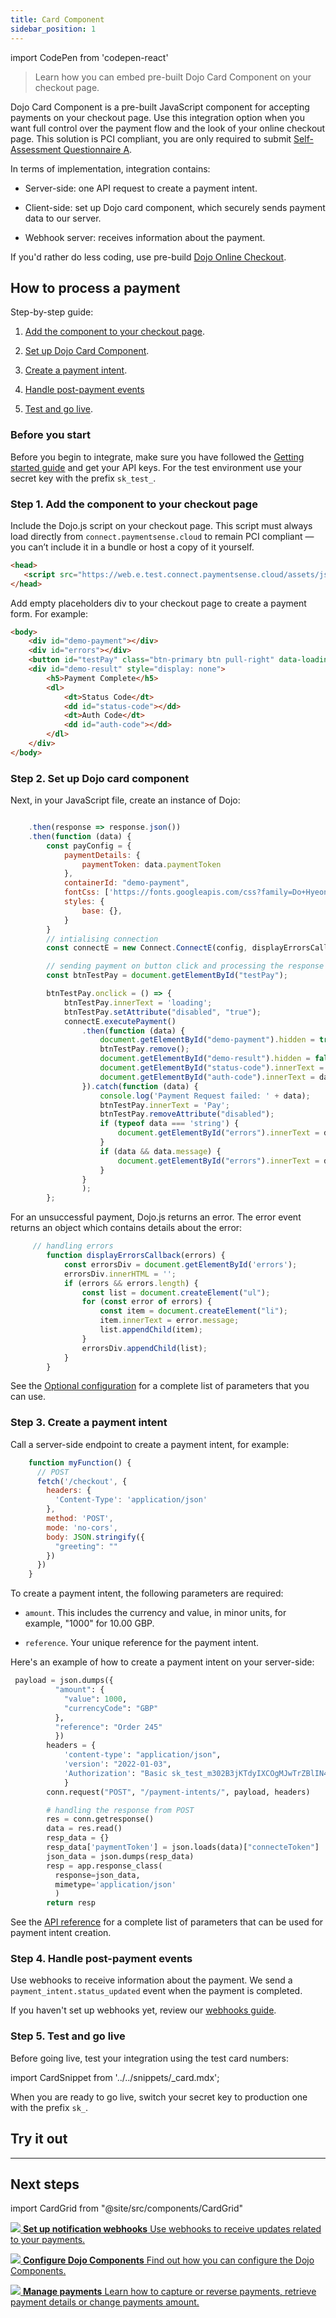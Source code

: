 ```yaml
---
title: Card Component
sidebar_position: 1
---
```


import CodePen from 'codepen-react'

>Learn how you can embed pre-built Dojo Card Component on your checkout page.

Dojo Card Component is a pre-built JavaScript component for accepting payments on your checkout page. Use this integration option when you want full control over the payment flow and the look of your online checkout page.
This solution is PCI compliant, you are only required to submit [Self-Assessment Questionnaire A](https://www.pcisecuritystandards.org/documents/PCI-DSS-v3_2_1-SAQ-A.pdf).

In terms of implementation, integration contains:

- Server-side: one API request to create a payment intent.

- Client-side: set up Dojo card component, which securely sends payment data to our server.

- Webhook server: receives information about the payment.

If you'd rather do less coding, use pre-build [Dojo Online Checkout](../Online%20checkout/).

## How to process a payment

Step-by-step guide:

1. [Add the component to your checkout page](#step-1-add-the-component-to-your-checkout-page).

2. [Set up Dojo Card Component](#step-2-set-up-dojo-card-component).

3. [Create a payment intent](#step-3-create-a-payment-intent).

4. [Handle post-payment events](#step-4-handle-post-payment-events)

5. [Test and go live](#step-5-test-and-go-live).

### Before you start

Before you begin to integrate, make sure you have followed the [Getting started guide](../../Getting%20started/) and get your API keys.
For the test environment use your secret key with the prefix `sk_test_`.

### Step 1. Add the component to your checkout page

Include the Dojo.js script on your checkout page. This script must always load directly from `connect.paymentsense.cloud` to remain PCI compliant — you can’t include it in a bundle or host a copy of it yourself.

```html
<head>
   <script src="https://web.e.test.connect.paymentsense.cloud/assets/js/client.js"></script>
</head>
```

Add empty placeholders div to your checkout page to create a payment form.
For example:

```html
<body>
    <div id="demo-payment"></div>
    <div id="errors"></div>
    <button id="testPay" class="btn-primary btn pull-right" data-loading-text="Processing...">Pay</button>
    <div id="demo-result" style="display: none">
        <h5>Payment Complete</h5>
        <dl>
            <dt>Status Code</dt>
            <dd id="status-code"></dd>
            <dt>Auth Code</dt>
            <dd id="auth-code"></dd>
        </dl>
    </div>
</body>
```

### Step 2. Set up Dojo card component

Next, in your JavaScript file, create an instance of Dojo:

```js

    .then(response => response.json())
    .then(function (data) {
        const payConfig = {
            paymentDetails: {
                paymentToken: data.paymentToken
            },
            containerId: "demo-payment",
            fontCss: ['https://fonts.googleapis.com/css?family=Do+Hyeon'],
            styles: {
                base: {},
            }
        }
        // intialising connection
        const connectE = new Connect.ConnectE(config, displayErrorsCallback);

        // sending payment on button click and processing the response
        const btnTestPay = document.getElementById("testPay");

        btnTestPay.onclick = () => {
            btnTestPay.innerText = 'loading';
            btnTestPay.setAttribute("disabled", "true");
            connectE.executePayment()
                .then(function (data) {
                    document.getElementById("demo-payment").hidden = true;
                    btnTestPay.remove();
                    document.getElementById("demo-result").hidden = false;
                    document.getElementById("status-code").innerText = data.statusCode;
                    document.getElementById("auth-code").innerText = data.authCode;
                }).catch(function (data) {
                    console.log('Payment Request failed: ' + data);
                    btnTestPay.innerText = 'Pay';
                    btnTestPay.removeAttribute("disabled");
                    if (typeof data === 'string') {
                        document.getElementById("errors").innerText = data;
                    }
                    if (data && data.message) {
                        document.getElementById("errors").innerText = data.message;
                    }
                }
                );
        };
```

 For an unsuccessful payment, Dojo.js returns an error. The error event returns an object which contains details about the error:

```js
     // handling errors
        function displayErrorsCallback(errors) {
            const errorsDiv = document.getElementById('errors');
            errorsDiv.innerHTML = '';
            if (errors && errors.length) {
                const list = document.createElement("ul");
                for (const error of errors) {
                    const item = document.createElement("li");
                    item.innerText = error.message;
                    list.appendChild(item);
                }
                errorsDiv.appendChild(list);
            }
        }
```

See the [Optional configuration](configuration) for a complete list of parameters that you can use.

### Step 3. Create a payment intent

Call a server-side endpoint to create a payment intent, for example:

```js
    function myFunction() {
      // POST
      fetch('/checkout', {
        headers: {
          'Content-Type': 'application/json'
        },
        method: 'POST',
        mode: 'no-cors',
        body: JSON.stringify({
          "greeting": ""
        })
      })
    }
```

To create a payment intent, the following parameters are required:

- `amount`. This includes the currency and value, in minor units, for example, "1000" for 10.00 GBP.

- `reference`. Your unique reference for the payment intent.

Here's an example of how to create a payment intent on your server-side:

```py title="server.py"
 payload = json.dumps({
          "amount": {
            "value": 1000,
            "currencyCode": "GBP"
          },
          "reference": "Order 245"
          })
        headers = {
            'content-type': "application/json",
            'version': "2022-01-03",
            'Authorization': "Basic sk_test_m302B3jKTdyIXCOgMJwTrZBlIN4_bFBeuRsuUJqC3QS0w6XR-HTcXT9vfcxPHjw_fPmWFinEitRoGusuxjuM0hTYkO2YQQmalTSRAxX1yQsQWSSLWU3TsJ4ImPRdMKzjP88IJVookJQQ7DgQoD4JK9tbdLbID1h7gNa9d8AtgV24mR0dR1Nwc8rDZxcWRFH_WaOoPfKoaM8TdwZV7PiR3A" # <-- Change to your secret key
            }
        conn.request("POST", "/payment-intents/", payload, headers)

        # handling the response from POST
        res = conn.getresponse()
        data = res.read()
        resp_data = {}
        resp_data['paymentToken'] = json.loads(data)["connecteToken"]
        json_data = json.dumps(resp_data)
        resp = app.response_class(
          response=json_data,
          mimetype='application/json'
          )
        return resp
```

See the [API reference](/api#operation/PaymentIntents_CreatePaymentIntent) for a complete list of parameters that can be used for payment intent creation.

### Step 4. Handle post-payment events

Use webhooks to receive information about the payment. We send a `payment_intent.status_updated` event when the payment is completed.

If you haven't set up webhooks yet, review our [webhooks guide](../../Development%20resources/webhooks.md).

### Step 5. Test and go live

Before going live, test your integration using the test card numbers:

import CardSnippet from '../../snippets/_card.mdx';

<CardSnippet />

When you are ready to go live, switch your secret key to production one with the prefix `sk_`.

## Try it out

<CodePen user="myafka" hash="ExwWzpM"/>

---

## Next steps

import CardGrid from "@site/src/components/CardGrid"

<CardGrid home>

[![](/images/dojo-icons/AnchorSimple.svg) **Set up notification webhooks** Use webhooks to receive updates related to your payments.](../../Development%20resources/webhooks.md)

[![](/images/dojo-icons/Settings.svg) **Configure Dojo Components** Find out how you can configure the Dojo Components.](configuration)

[![](/images/dojo-icons/Filters.svg) **Manage payments** Learn how to capture or reverse payments, retrieve payment details or change payments amount.](../../Manage%20payments)

</CardGrid>
